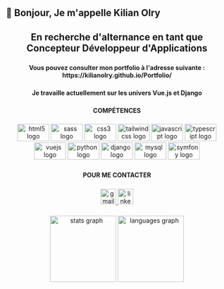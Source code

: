 <h2 align="left">👋 Bonjour, Je m'appelle Kilian Olry</h2>

###

<h2 align="center">En recherche d'alternance en tant que Concepteur Développeur d'Applications</h2>

###

<h4 align="center">Vous pouvez consulter mon portfolio à l'adresse suivante : https://kilianolry.github.io/Portfolio/</h4>

###

###

<h4 align="center">Je travaille actuellement sur les univers Vue.js et Django</h4>

###

<h4 align="center">COMPÉTENCES</h4>

###

<div align="center">
<img src="https://cdn.jsdelivr.net/gh/devicons/devicon/icons/html5/html5-original.svg" height="39" width="72" alt="html5 logo"  />
  <img src="https://cdn.jsdelivr.net/gh/devicons/devicon/icons/sass/sass-original.svg" height="39" width="72" alt="sass logo"  />
  <img src="https://cdn.jsdelivr.net/gh/devicons/devicon/icons/css3/css3-original.svg" height="39" width="72" alt="css3 logo"  />
  <img src="https://cdn.jsdelivr.net/gh/devicons/devicon/icons/tailwindcss/tailwindcss-plain.svg" height="39" width="72" alt="tailwindcss logo"  />
  <img src="https://cdn.jsdelivr.net/gh/devicons/devicon/icons/javascript/javascript-original.svg" height="39" width="72" alt="javascript logo"  />
  <img src="https://cdn.jsdelivr.net/gh/devicons/devicon/icons/typescript/typescript-plain.svg" height="39" width="72" alt="typescript logo"  />
  <img src="https://cdn.jsdelivr.net/gh/devicons/devicon/icons/vuejs/vuejs-original.svg" height="39" width="72" alt="vuejs logo"  />
  <img src="https://cdn.jsdelivr.net/gh/devicons/devicon/icons/python/python-original.svg" height="39" width="72" alt="python logo"  />
  <img src="https://cdn.jsdelivr.net/gh/devicons/devicon/icons/django/django-plain.svg" height="39" width="72" alt="django logo"  />
  <img src="https://cdn.jsdelivr.net/gh/devicons/devicon/icons/mysql/mysql-original-wordmark.svg" height="39" width="72" alt="mysql logo"  />
  <img src="https://cdn.jsdelivr.net/gh/devicons/devicon/icons/symfony/symfony-original.svg" height="39" width="72" alt="symfony logo"  />
</div>

###

<h4 align="center">POUR ME CONTACTER</h4>

###

<div align="center">
  <a href="mailto:kilian.olry@gmail.com" target="_blank">
    <img src="https://img.shields.io/static/v1?message=Gmail&logo=gmail&label=&color=D14836&logoColor=white&labelColor=&style=for-the-badge" height="35" alt="gmail logo"  />
  </a>
  <a href="https://www.linkedin.com/in/kilian-olry-58038b1a6/" target="_blank">
    <img src="https://img.shields.io/static/v1?message=LinkedIn&logo=linkedin&label=&color=0077B5&logoColor=white&labelColor=&style=for-the-badge" height="35" alt="linkedin logo"  />
  </a>
</div>

###

<div align="center">
  <img src="https://github-readme-stats.vercel.app/api?hide_title=false&hide_rank=false&show_icons=true&include_all_commits=true&count_private=true&disable_animations=false&theme=codeSTACKr&locale=fr&hide_border=false&username=KilianOlry" height="150" alt="stats graph"  />
  <img src="https://github-readme-stats.vercel.app/api/top-langs?locale=fr&hide_title=false&layout=compact&card_width=320&langs_count=5&theme=codeSTACKr&hide_border=false&username=KilianOlry" height="150" alt="languages graph"  />
</div>

###
